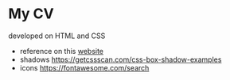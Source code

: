 # My CV

developed on HTML and CSS

- reference on this [website](https://arter.bslthemes.com/light/)
- shadows https://getcssscan.com/css-box-shadow-examples
- icons https://fontawesome.com/search